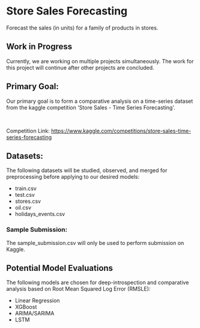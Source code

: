 # Store Sales Forecasting
Forecast the sales (in units) for a family of products in stores.

## Work in Progress
Currently, we are working on multiple projects simultaneously. The work for this project will continue after other projects are concluded.

## Primary Goal:  
Our primary goal is to form a comparative analysis on a time-series dataset from the kaggle competition 'Store Sales - Time Series Forecasting'. 

<br>

Competition Link: https://www.kaggle.com/competitions/store-sales-time-series-forecasting

## Datasets:
The following datasets will be studied, observed, and merged for preprocessing before applying to our desired models:
* train.csv
* test.csv
* stores.csv
* oil.csv
* holidays_events.csv

### Sample Submission:
The sample_submission.csv will only be used to perform submission on Kaggle.

## Potential Model Evaluations
The following models are chosen for deep-introspection and comparative analysis based on Root Mean Squared Log Error (RMSLE):
* Linear Regression
* XGBoost
* ARIMA/SARIMA
* LSTM
